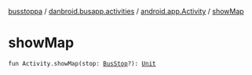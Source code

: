 [busstoppa](../../index.md) / [danbroid.busapp.activities](../index.md) / [android.app.Activity](index.md) / [showMap](./show-map.md)

# showMap

`fun Activity.showMap(stop: `[`BusStop`](../../danbroid.busapp.data/-bus-stop/index.md)`?): `[`Unit`](https://kotlinlang.org/api/latest/jvm/stdlib/kotlin/-unit/index.html)